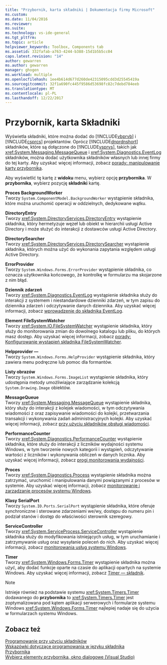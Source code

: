 ```yaml
---
title: "Przybornik, karta składniki | Dokumentacja firmy Microsoft"
ms.custom: 
ms.date: 11/04/2016
ms.reviewer: 
ms.suite: 
ms.technology: vs-ide-general
ms.tgt_pltfrm: 
ms.topic: article
helpviewer_keywords: Toolbox, Components tab
ms.assetid: 332fafab-a763-4244-b388-15d1b5b5cc04
caps.latest.revision: "14"
author: gewarren
ms.author: gewarren
manager: ghogen
ms.workload: multiple
ms.openlocfilehash: 1ee4b614d677d260de42315095cdd3d25545419a
ms.sourcegitcommit: 32f1a690fc445f9586d53698fc82c7debd784eeb
ms.translationtype: MT
ms.contentlocale: pl-PL
ms.lasthandoff: 12/22/2017
---
```

# <a name="toolbox-components-tab"></a>Przybornik, karta Składniki
Wyświetla składniki, które można dodać do [!INCLUDE[vbprvb](../../code-quality/includes/vbprvb_md.md)] i [!INCLUDE[csprcs](../../data-tools/includes/csprcs_md.md)] projektantów. Oprócz [!INCLUDE[dnprdnshort](../../code-quality/includes/dnprdnshort_md.md)] składników, które są dołączone do [!INCLUDE[vsprvs](../../code-quality/includes/vsprvs_md.md)], takich jak <xref:System.Messaging.MessageQueue> i <xref:System.Diagnostics.EventLog> składników, można dodać użytkownika składników własnych lub innej firmy do tej karty. Aby uzyskać więcej informacji, zobacz [porady: manipulowanie karty przybornika](http://msdn.microsoft.com/en-us/21285050-cadd-455a-b1f5-a2289a89c4db).  
  
 Aby wyświetlić tę kartę z **widoku** menu, wybierz opcję **przybornika**. W **przybornika**, wybierz pozycję **składniki** kartę.  
  
 **Proces BackgroundWorker**  
 Tworzy `System.ComponentModel.BackgroundWorker` wystąpienie składnika, które można uruchomić operacji w oddzielnych, dedykowane wątku.  
  
 **DirectoryEntry**  
 Tworzy <xref:System.DirectoryServices.DirectoryEntry> wystąpienie składnika, który hermetyzuje węzeł lub obiekt w hierarchii usługi Active Directory i może służyć do interakcji z dostawców usługi Active Directory.  
  
 **DirectorySearcher**  
 Tworzy <xref:System.DirectoryServices.DirectorySearcher> wystąpienie składnika, których można użyć do wykonania zapytania względem usługi Active Directory.  
  
 **ErrorProvider**  
 Tworzy `System.Windows.Forms.ErrorProvider` wystąpienie składnika, co oznacza użytkownika końcowego, że kontrolkę w formularzu ma skojarzone z nim błąd.  
  
 **Dziennik zdarzeń**  
 Tworzy <xref:System.Diagnostics.EventLog> wystąpienie składnika służy do interakcji z systemem i niestandardowe dzienniki zdarzeń, w tym zapisu do dziennika zdarzeń i odczytywanie danych dziennika. Aby uzyskać więcej informacji, zobacz [wprowadzenie do składnika EventLog](http://msdn.microsoft.com/en-us/a2ba4f28-4b1a-435e-99ef-51b28e21f805).  
  
 **Element FileSystemWatcher**  
 Tworzy <xref:System.IO.FileSystemWatcher> wystąpienie składnika, który służy do monitorowania zmian do dowolnego katalogu lub pliku, do których masz dostęp. Aby uzyskać więcej informacji, zobacz [porady: Konfigurowanie wystąpień składnika FileSystemWatcher](http://msdn.microsoft.com/en-us/2e628234-4951-4135-8a86-28b924070d50).  
  
 **Helpprovider —**  
 Tworzy `System.Windows.Forms.HelpProvider` wystąpienie składnika, który zawiera menu podręczne lub pomoc dla formantów.  
  
 **Listy obrazów**  
 Tworzy `System.Windows.Forms.ImageList` wystąpienie składnika, który udostępnia metody umożliwiające zarządzanie kolekcją `System.Drawing.Image` obiektów.  
  
 **MessageQueue**  
 Tworzy <xref:System.Messaging.MessageQueue> wystąpienie składnika, który służy do interakcji z kolejek wiadomości, w tym odczytywania wiadomości z oraz zapisywanie wiadomości do kolejki, przetwarzania transakcji i wykonywania zadań administracyjnych kolejki. Aby uzyskać więcej informacji, zobacz [przy użyciu składników obsługi wiadomości](http://msdn.microsoft.com/en-us/922dbac7-26f0-4e39-b666-ccfc184793d7).  
  
 **PerformanceCounter**  
 Tworzy <xref:System.Diagnostics.PerformanceCounter> wystąpienie składnika, które służy do interakcji z liczników wydajności systemu Windows, w tym tworzenie nowych kategorii i wystąpień, odczytywanie wartości z liczników i wykonywania obliczeń w danych licznika. Aby uzyskać więcej informacji, zobacz [progi monitorowania wydajności](http://msdn.microsoft.com/en-us/b8b44a55-31d0-4b45-9517-8c1b1e4fdc91).  
  
 **Proces**  
 Tworzy <xref:System.Diagnostics.Process> wystąpienie składnika można zatrzymać, uruchomić i manipulowania danymi powiązanymi z procesów w systemie. Aby uzyskać więcej informacji, zobacz [monitorowanie i zarządzanie procesów systemu Windows](http://msdn.microsoft.com/en-us/a86bd4c1-b92c-49a0-8f32-61d67837b45e).  
  
 **Klasy SerialPort**  
 Tworzy `System.IO.Ports.SerialPort` wystąpienie składnika, które oferuje synchroniczne i sterowane zdarzeniami we/wy, dostępu do numeru pin i podział stanów i dostęp do właściwości sterownik szeregowy.  
  
 **ServiceController**  
 Tworzy <xref:System.ServiceProcess.ServiceController> wystąpienie składnika służy do modyfikowania istniejących usług, w tym uruchamianie i zatrzymywanie usług oraz wysyłanie poleceń do nich. Aby uzyskać więcej informacji, zobacz [monitorowania usług systemu Windows](http://msdn.microsoft.com/en-us/4542ee3f-e052-4cb9-8726-58e9420de222).  
  
 **Timer**  
 Tworzy <xref:System.Windows.Forms.Timer> wystąpienie składnika można użyć, aby dodać funkcje oparte na czasie do aplikacji opartych na systemie Windows. Aby uzyskać więcej informacji, zobacz [Timer — składnik](/dotnet/framework/winforms/controls/timer-component-windows-forms).  
  
> [!NOTE]
>  Istnieje również na podstawie systemu <xref:System.Timers.Timer> dodawanego do **przybornika** to <xref:System.Timers.Timer> jest zoptymalizowana pod kątem aplikacji serwerowych i formularze systemu Windows <xref:System.Windows.Forms.Timer> najlepiej nadaje się do użycia w formularzach systemu Windows.  
  
## <a name="see-also"></a>Zobacz też  
 [Programowanie przy użyciu składników](http://msdn.microsoft.com/Library/d4d4fcb4-e0b8-46b3-b679-7ee0026eb9e3)   
 [Wskazówki dotyczące programowania w języku składnika](http://msdn.microsoft.com/Library/373cacf7-479e-4b05-991c-5cb18824e913)   
 [Przybornika](../../ide/reference/toolbox.md)   
 [Wybierz elementy przybornika, okno dialogowe (Visual Studio)](http://msdn.microsoft.com/en-us/bd07835f-18a8-433e-bccc-7141f65263bb)